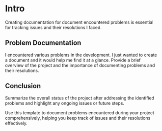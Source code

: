 # Intro
Creating documentation for document encountered problems is essential for tracking issues and their resolutions I faced.

## Problem Documentation
I encountered various problems in the development. I just wanted to create a document and it would help me find it at a glance. Provide a brief overview of the project and the importance of documenting problems and their resolutions.

## Conclusion
Summarize the overall status of the project after addressing the identified problems and highlight any ongoing issues or future steps.

Use this template to document problems encountered during your project comprehensively, helping you keep track of issues and their resolutions effectively.

